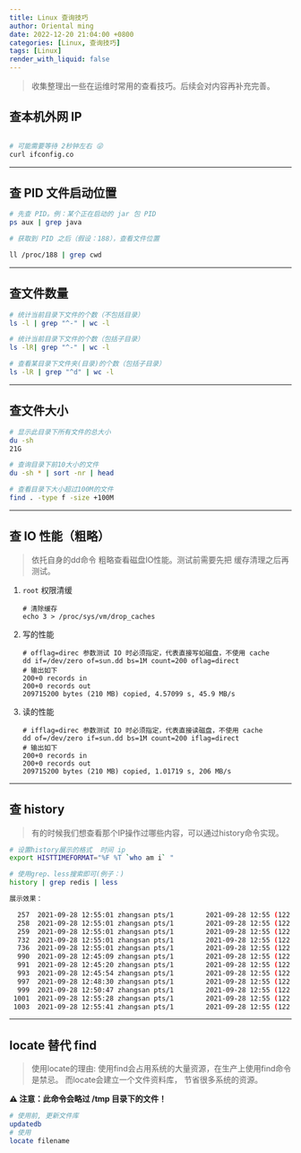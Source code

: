 ```yaml
---
title: Linux 查询技巧
author: Oriental ming
date: 2022-12-20 21:04:00 +0800
categories: [Linux, 查询技巧]
tags: [Linux]
render_with_liquid: false
---
```


> 收集整理出一些在运维时常用的查看技巧。后续会对内容再补充完善。

## 查本机外网 IP

```bash

# 可能需要等待 2秒钟左右 😜
curl ifconfig.co
```

-----

## 查 PID 文件启动位置

```bash
# 先查 PID。例：某个正在启动的 jar 包 PID
ps aux | grep java

# 获取到 PID 之后（假设：188），查看文件位置

ll /proc/188 | grep cwd
```

-----

## 查文件数量

```bash
# 统计当前目录下文件的个数（不包括目录）
ls -l | grep "^-" | wc -l

# 统计当前目录下文件的个数（包括子目录）
ls -lR| grep "^-" | wc -l

# 查看某目录下文件夹(目录)的个数（包括子目录）
ls -lR | grep "^d" | wc -l
```

-----

## 查文件大小

```bash
# 显示此目录下所有文件的总大小
du -sh
21G

# 查询目录下前10大小的文件
du -sh * | sort -nr | head

# 查看目录下大小超过100M的文件
find . -type f -size +100M
```

-----

## 查 IO 性能（粗略）

> 依托自身的dd命令 粗略查看磁盘IO性能。测试前需要先把
> 缓存清理之后再测试。

1. `root` 权限清缓

    ```shell
    # 清除缓存
    echo 3 > /proc/sys/vm/drop_caches
    ```

2. 写的性能

    ```shell
    # offlag=direc 参数测试 IO 时必须指定，代表直接写如磁盘，不使用 cache
    dd if=/dev/zero of=sun.dd bs=1M count=200 oflag=direct
    # 输出如下
    200+0 records in
    200+0 records out
    209715200 bytes (210 MB) copied, 4.57099 s, 45.9 MB/s
    ```

3. 读的性能

    ```shell
    # ifflag=direc 参数测试 IO 时必须指定，代表直接读磁盘，不使用 cache
    dd of=/dev/zero if=sun.dd bs=1M count=200 iflag=direct
    # 输出如下
    200+0 records in
    200+0 records out
    209715200 bytes (210 MB) copied, 1.01719 s, 206 MB/s
    ```

-----

## 查 history

> 有的时候我们想查看那个IP操作过哪些内容，可以通过history命令实现。

```bash
# 设置history展示的格式  时间 ip
export HISTTIMEFORMAT="%F %T `who am i` "

# 使用grep、less搜索即可(例子：)
history | grep redis | less

展示效果：

  257  2021-09-28 12:55:01 zhangsan pts/1        2021-09-28 12:55 (122.5.45.202) cd /usr/bin/redis*
  258  2021-09-28 12:55:01 zhangsan pts/1        2021-09-28 12:55 (122.5.45.202) ls /usr/libexec/redis*
  259  2021-09-28 12:55:01 zhangsan pts/1        2021-09-28 12:55 (122.5.45.202) cd /usr/local/redis/
  732  2021-09-28 12:55:01 zhangsan pts/1        2021-09-28 12:55 (122.5.45.202) cd /usr/local/redis/
  736  2021-09-28 12:55:01 zhangsan pts/1        2021-09-28 12:55 (122.5.45.202) ./redis-cli
  990  2021-09-28 12:45:09 zhangsan pts/1        2021-09-28 12:55 (122.5.45.202) ps aux | grep redis
  991  2021-09-28 12:45:20 zhangsan pts/1        2021-09-28 12:55 (122.5.45.202) history | grep redis | less
  993  2021-09-28 12:45:54 zhangsan pts/1        2021-09-28 12:55 (122.5.45.202) history -c | grep redis | less
  997  2021-09-28 12:48:30 zhangsan pts/1        2021-09-28 12:55 (122.5.45.202) history | grep redis | less
  999  2021-09-28 12:50:47 zhangsan pts/1        2021-09-28 12:55 (122.5.45.202) history | grep redis | less
 1001  2021-09-28 12:55:28 zhangsan pts/1        2021-09-28 12:55 (122.5.45.202) history | grep redis | less
 1003  2021-09-28 12:55:41 zhangsan pts/1        2021-09-28 12:55 (122.5.45.202) history | grep redis | less
```

-----

## locate 替代 find

> 使用locate的理由:  使用find会占用系统的大量资源，在生产上使用find命令是禁忌。
> 而locate会建立一个文件资料库， 节省很多系统的资源。

**⚠️ 注意：此命令会略过 /tmp 目录下的文件！**

```bash
# 使用前, 更新文件库
updatedb
# 使用
locate filename
```
